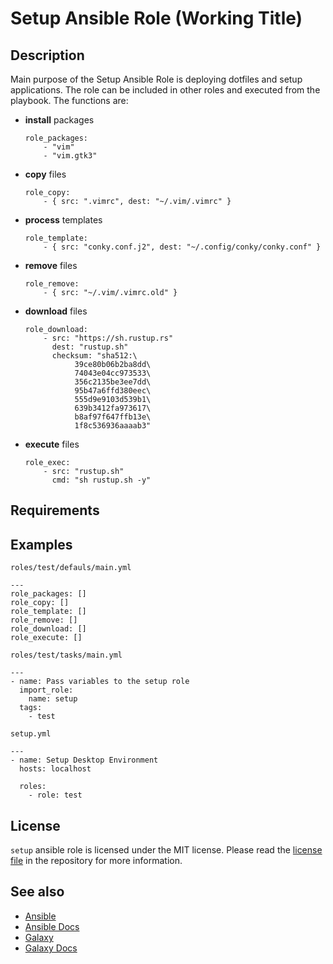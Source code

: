 # Setup Ansible Role (Working Title)

## Description

Main purpose of the Setup Ansible Role is deploying dotfiles and setup
applications.  The role can be included in other roles and executed from the
playbook. The functions are:

- __install__ packages

    ```
    role_packages:
        - "vim"
        - "vim.gtk3"
    ```

- __copy__ files

    ```
    role_copy:
        - { src: ".vimrc", dest: "~/.vim/.vimrc" }
    ```

- __process__ templates

    ```
    role_template:
        - { src: "conky.conf.j2", dest: "~/.config/conky/conky.conf" }
    ```

- __remove__ files

    ```
    role_remove:
        - { src: "~/.vim/.vimrc.old" }
    ```

- __download__ files

    ```
    role_download:
        - src: "https://sh.rustup.rs"
          dest: "rustup.sh"
          checksum: "sha512:\
               39ce80b06b2ba8dd\
               74043e04cc973533\
               356c2135be3ee7dd\
               95b47a6ffd380eec\
               555d9e9103d539b1\
               639b3412fa973617\
               b8af97f647ffb13e\
               1f8c536936aaaab3"
    ```

- __execute__ files

    ```
    role_exec:
        - src: "rustup.sh"
          cmd: "sh rustup.sh -y"
    ```

## Requirements




## Examples


`roles/test/defauls/main.yml`
```
---
role_packages: []
role_copy: []
role_template: []
role_remove: []
role_download: []
role_execute: []
```

`roles/test/tasks/main.yml`
```
---
- name: Pass variables to the setup role
  import_role:
    name: setup
  tags:
    - test
```

`setup.yml`
```
---
- name: Setup Desktop Environment
  hosts: localhost

  roles:
    - role: test

```

## License

`setup` ansible role is licensed under the MIT license. Please read the
[license file](LICENSE.md) in the repository for more information.

## See also

- [Ansible](https://ansible.com/)
- [Ansible Docs](https://docs.ansible.com/ansible/latest/#)
- [Galaxy](https://galaxy.ansible.com/)
- [Galaxy Docs](https://galaxy.ansible.com/docs/)
